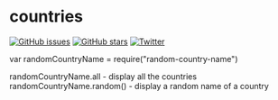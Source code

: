 # countries
[![GitHub issues](https://img.shields.io/github/issues/chilingirov/random-country-name.svg?style=flat-square)](https://github.com/chilingirov/random-country-name/issues)
[![GitHub stars](https://img.shields.io/github/stars/chilingirov/random-country-name.svg?style=flat-square)](https://github.com/chilingirov/random-country-name/stargazers)
[![Twitter](https://img.shields.io/twitter/url/https/github.com/chilingirov/random-country-name.svg?style=social&style=flat-square)](https://twitter.com/intent/tweet?text=Wow:&url=%5Bobject%20Object%5D)







var randomCountryName = require("random-country-name")

randomCountryName.all  - display all the countries
randomCountryName.random() - display a random name of a country
